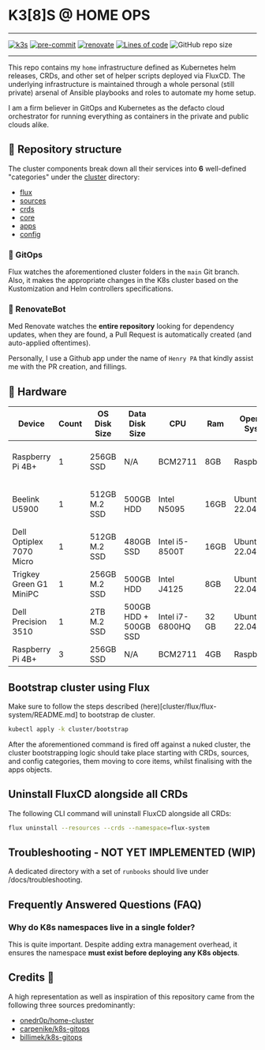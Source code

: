 # K3[8]S @ HOME OPS

---

[![k3s](https://img.shields.io/badge/k3s-v1.26.4-brightgreen?style=for-the-badge&logo=kubernetes&logoColor=white)](https://k3s.io/)
[![pre-commit](https://img.shields.io/badge/pre--commit-enabled-brightgreen?logo=pre-commit&logoColor=white&style=for-the-badge)](https://github.com/pre-commit/pre-commit)
[![renovate](https://img.shields.io/badge/renovate-enabled-brightgreen?style=for-the-badge&logo=renovatebot&logoColor=white)](https://github.com/renovatebot/renovate)
[![Lines of code](https://img.shields.io/tokei/lines/github/kitos9112/k8s-home?style=for-the-badge&color=brightgreen&label=lines&logo=codefactor&logoColor=white)](https://github.com/kitos9112/k8s-home/graphs/contributors)
![GitHub repo size](https://img.shields.io/github/repo-size/kitos9112/k8s-home)

---

This repo contains my `home` infrastructure defined as Kubernetes helm releases, CRDs, and other set of helper scripts deployed via FluxCD.
The underlying infrastructure is maintained through a whole personal (still private) arsenal of Ansible playbooks and roles to automate my home setup.

I am a firm believer in GitOps and Kubernetes as the defacto cloud orchestrator for running everything as containers in the private and public clouds alike.

## 🧬 Repository structure

The cluster components break down all their services into **6** well-defined "categories" under the [cluster](https://github.com/kitos9112/k8s-home/tree/main/cluster) directory:

- [flux](https://github.com/kitos9112/k8s-home/tree/main/cluster/flux)
- [sources](https://github.com/kitos9112/k8s-home/tree/main/cluster/sources)
- [crds](https://github.com/kitos9112/k8s-home/tree/main/cluster/crds)
- [core](https://github.com/kitos9112/k8s-home/tree/main/cluster/core)
- [apps](https://github.com/kitos9112/k8s-home/tree/main/cluster/apps)
- [config](https://github.com/kitos9112/k8s-home/tree/main/cluster/config)

### 🍳 GitOps

Flux watches the aforementioned cluster folders in the `main` Git branch. Also, it makes the appropriate changes in the K8s cluster based on the Kustomization and Helm controllers specifications.

### 🤖 RenovateBot

Med Renovate watches the **entire repository** looking for dependency updates, when they are found, a Pull Request is automatically created (and auto-applied oftentimes).

Personally, I use a Github app under the name of `Henry PA` that kindly assist me with the PR creation, and fillings.

## 🔧 Hardware

| Device                   | Count | OS Disk Size  | Data Disk Size        | CPU             | Ram   | Operating System | Purpose              |
| ------------------------ | ----- | ------------- | --------------------- | --------------- | ----- | ---------------- | -------------------- |
| Raspberry Pi 4B+         | 1     | 256GB SSD     | N/A                   | BCM2711         | 8GB   | RaspberryOS      | K3s worker && Master |
| Beelink U5900            | 1     | 512GB M.2 SSD | 500GB HDD             | Intel N5095     | 16GB  | Ubuntu 22.04     | K3s Master && Worker |
| Dell Optiplex 7070 Micro | 1     | 512GB M.2 SSD | 480GB SSD             | Intel i5-8500T  | 16GB  | Ubuntu 22.04     | K3s Master && Worker |
| Trigkey Green G1 MiniPC  | 1     | 256GB M.2 SSD | 500GB HDD             | Intel J4125     | 8GB   | Ubuntu 22.04     | K3s worker           |
| Dell Precision 3510      | 1     | 2TB M.2 SSD   | 500GB HDD + 500GB SSD | Intel i7-6800HQ | 32 GB | Ubuntu 22.04     | K3s worker           |
| Raspberry Pi 4B+         | 3     | 256GB SSD     | N/A                   | BCM2711         | 4GB   | RaspberryOS      | K3s workers          |

## Bootstrap cluster using Flux

Make sure to follow the steps described (here)[cluster/flux/flux-system/README.md] to bootstrap de cluster.

```sh
kubectl apply -k cluster/bootstrap
```

After the aforementioned command is fired off against a nuked cluster, the cluster bootstrapping logic should take place starting with CRDs, sources, and config categories, them moving to core items, whilst finalising with the apps objects.

## Uninstall FluxCD alongside all CRDs

The following CLI command will uninstall FluxCD alongside all CRDs:

```sh
flux uninstall --resources --crds --namespace=flux-system
```

## Troubleshooting - NOT YET IMPLEMENTED (WIP)

A dedicated directory with a set of `runbooks` should live under /docs/troubleshooting.

## Frequently Answered Questions (FAQ)

### Why do K8s namespaces live in a single folder?

This is quite important.
Despite adding extra management overhead, it ensures the namespace **must exist before deploying any K8s objects**.

## Credits :handshake:&nbsp;

A high representation as well as inspiration of this repository came from the following three sources predominantly:

- [onedr0p/home-cluster](https://github.com/onedr0p/home-cluster)
- [carpenike/k8s-gitops](https://github.com/carpenike/k8s-gitops)
- [billimek/k8s-gitops](https://github.com/billimek/k8s-gitops)
